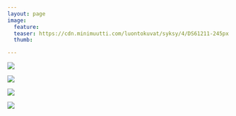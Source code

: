 ```yaml
---
layout: page
image:
  feature:
  teaser: https://cdn.minimuutti.com/luontokuvat/syksy/4/DS61211-245px.jpg
  thumb:

---
```


![](https://cdn.minimuutti.com/luontokuvat/syksy/4/DS61196-800px.jpg)

![](https://cdn.minimuutti.com/luontokuvat/syksy/4/DS61204-800px.jpg)

![](https://cdn.minimuutti.com/luontokuvat/syksy/4/DS61208-800px.jpg)

![](https://cdn.minimuutti.com/luontokuvat/syksy/4/DS61211-800px.jpg)
